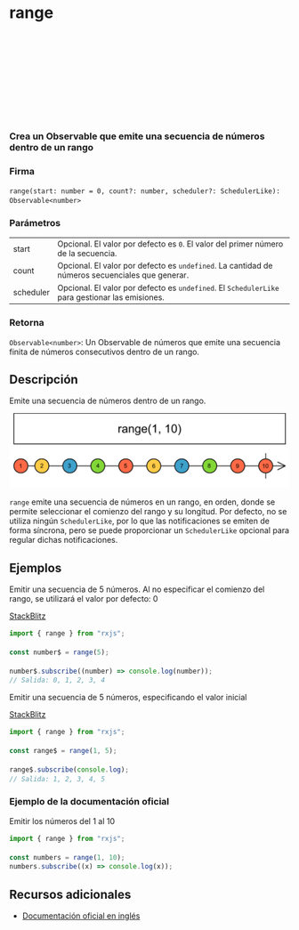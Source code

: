 <div class="page-heading">

# range

<a target="_blank" href="https://github.com/ReactiveX/rxjs/blob/master/src/internal/observable/range.ts">
<svg>
  <use xlink:href="/assets/icons/github.svg#github"></use>
</svg>
</a>
</div>

### Crea un Observable que emite una secuencia de números dentro de un rango

### Firma

`range(start: number = 0, count?: number, scheduler?: SchedulerLike): Observable<number>`

### Parámetros

<table>
<tr><td>start</td><td>Opcional. El valor por defecto es <code>0</code>.
El valor del primer número de la secuencia.</td></tr>
<tr><td>count</td><td>Opcional. El valor por defecto es <code>undefined</code>.
La cantidad de números secuenciales que generar.</td></tr>
<tr><td>scheduler</td><td>Opcional. El valor por defecto es <code>undefined</code>.
El <code>SchedulerLike</code> para gestionar las emisiones.</td></tr>
</table>

### Retorna

`Observable<number>`: Un Observable de números que emite una secuencia finita de números consecutivos dentro de un rango.

## Descripción

Emite una secuencia de números dentro de un rango.

<img src="assets/images/marble-diagrams/creation/range.png" alt="Diagrama de canicas de range">

`range` emite una secuencia de números en un rango, en orden, donde se permite seleccionar el comienzo del rango y su longitud. Por defecto, no se utiliza ningún `SchedulerLike`, por lo que las notificaciones se emiten de forma síncrona, pero se puede proporcionar un `SchedulerLike` opcional para regular dichas notificaciones.

## Ejemplos

Emitir una secuencia de 5 números. Al no especificar el comienzo del rango, se utilizará el valor por defecto: 0

[StackBlitz](https://stackblitz.com/edit/docu-rxjs-range?file=index.html)

```javascript
import { range } from "rxjs";

const number$ = range(5);

number$.subscribe((number) => console.log(number));
// Salida: 0, 1, 2, 3, 4
```

Emitir una secuencia de 5 números, especificando el valor inicial

[StackBlitz](https://stackblitz.com/edit/docu-rxjs-ramge-2?file=index.ts)

```javascript
import { range } from "rxjs";

const range$ = range(1, 5);

range$.subscribe(console.log);
// Salida: 1, 2, 3, 4, 5
```

### Ejemplo de la documentación oficial

Emitir los números del 1 al 10

```javascript
import { range } from "rxjs";

const numbers = range(1, 10);
numbers.subscribe((x) => console.log(x));
```

## Recursos adicionales

- [Documentación oficial en inglés](https://rxjs-dev.firebaseapp.com/api/index/function/range)
